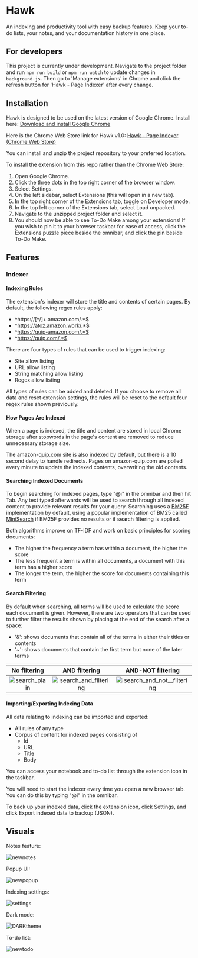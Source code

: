 # Hawk

An indexing and productivity tool with easy backup features. Keep your to-do lists, your notes, and your documentation history in one place.

## For developers
This project is currently under development. Navigate to the project folder and run `npm run build` or `npm run watch` to update changes in `background.js`. Then go to 'Manage extensions' in Chrome and click the refresh button for 'Hawk - Page Indexer' after every change.

## Installation

Hawk is designed to be used on the latest version of Google Chrome. Install here: <a href="https://support.google.com/chrome/answer/95346?hl=en-GB&co=GENIE.Platform%3DDesktop#zippy=">Download and install Google Chrome</a>

Here is the Chrome Web Store link for Hawk v1.0: <a href="https://chromewebstore.google.com/detail/hawk-page-indexer/dmkfnkkgnjehlppknbpjhgbfeknmafde">Hawk - Page Indexer (Chrome Web Store)</a>

You can install and unzip the project repository to your preferred location.

To install the extension from this repo rather than the Chrome Web Store:

1. Open Google Chrome.
2. Click the three dots in the top right corner of the browser window.
3. Select Settings.
4. On the left sidebar, select Extensions (this will open in a new tab).
5. In the top right corner of the Extensions tab, toggle on Developer mode.
6. In the top left corner of the Extensions tab, select Load unpacked.
7. Navigate to the unzipped project folder and select it.
8. You should now be able to see To-Do Make among your extensions! If you wish to pin it to your browser taskbar for ease of access, click the Extensions puzzle piece beside the omnibar, and click the pin beside To-Do Make.

## Features

### Indexer

#### Indexing Rules

The extension's indexer will store the title and contents of certain pages. By default, the following regex rules apply:

- ^https://[^/]+.amazon.com/.\*$
- ^https://atoz.amazon.work/.*$
- ^https://quip-amazon.com/.*$
- ^https://quip.com/.*$

There are four types of rules that can be used to trigger indexing:

- Site allow listing
- URL allow listing
- String matching allow listing
- Regex allow listing

All types of rules can be added and deleted. If you choose to remove all data and reset extension settings, the rules will be reset to the default four regex rules shown previously.

#### How Pages Are Indexed

When a page is indexed, the title and content are stored in local Chrome storage after stopwords in the page's content are removed to reduce unnecessary storage size.

The amazon-quip.com site is also indexed by default, but there is a 10 second delay to handle redirects. Pages on amazon-quip.com are polled every minute to update the indexed contents, overwriting the old contents.

#### Searching Indexed Documents

To begin searching for indexed pages, type "@i" in the omnibar and then hit Tab. Any text typed afterwards will be used to search through all indexed content to provide relevant results for your query. Searching uses a [BM25F](https://github.com/winkjs/wink-bm25-text-search) implementation by default, using a popular implementation of BM25 called [MiniSearch](https://github.com/lucaong/minisearch/blob/master/DESIGN_DOCUMENT.md) if BM25F provides no results or if search filtering is applied.

Both algorithms improve on TF-IDF and work on basic principles for scoring documents:

- The higher the frequency a term has within a document, the higher the score
- The less frequent a term is within all documents, a document with this term has a higher score
- The longer the term, the higher the score for documents containing this term

#### Search Filtering

By default when searching, all terms will be used to calculate the score each document is given. However, there are two operators that can be used to further filter the results shown by placing at the end of the search after a space:

- '&': shows documents that contain all of the terms in either their titles or contents
- '~': shows documents that contain the first term but none of the later terms

|                   No filtering                    |                           AND filtering                           |                             AND-NOT filtering                              |
| :-----------------------------------------------: | :---------------------------------------------------------------: | :------------------------------------------------------------------------: |
| ![search_plain](uploads/indexer/search_plain.png) | ![search_and_filtering](uploads/indexer/search_and_filtering.png) | ![search_and_not__filtering](uploads/indexer/search_and_not_filtering.png) |

#### Importing/Exporting Indexing Data

All data relating to indexing can be imported and exported:

- All rules of any type
- Corpus of content for indexed pages consisting of
  - Id
  - URL
  - Title
  - Body

You can access your notebook and to-do list through the extension icon in the taskbar.

You will need to start the indexer every time you open a new browser tab. You can do this by typing "@i" in the omnibar.

To back up your indexed data, click the extension icon, click Settings, and click Export indexed data to backup (JSON).

## Visuals

Notes feature:

![newnotes](/uploads/dd5a8974175f2976b4764f34b84cdbf5/newnotes.png)

Popup UI:

![newpopup](/uploads/2ba01b6468662b2c5faf156c58f46151/newpopup.png)

Indexing settings:

![settings](/uploads/bc8a56ffadcab641115b1fd03562b94a/settings.png)

Dark mode:

![DARKtheme](/uploads/3bbcf4f743ebe232a3c4b5125c27fea6/DARKtheme.png)

To-do list:

![newtodo](/uploads/ec72de6569814829d49363aa5840a2bd/newtodo.png)

